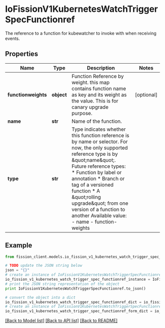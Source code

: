 # IoFissionV1KubernetesWatchTriggerSpecFunctionref

The reference to a function for kubewatcher to invoke with when receiving events.

## Properties

Name | Type | Description | Notes
------------ | ------------- | ------------- | -------------
**functionweights** | **object** | Function Reference by weight. this map contains function name as key and its weight as the value. This is for canary upgrade purpose. | [optional] 
**name** | **str** | Name of the function. | 
**type** | **str** | Type indicates whether this function reference is by name or selector. For now, the only supported reference type is by \&quot;name\&quot;.  Future reference types:   * Function by label or annotation   * Branch or tag of a versioned function   * A \&quot;rolling upgrade\&quot; from one version of a function to another Available value: - name - function-weights | 

## Example

```python
from fission_client.models.io_fission_v1_kubernetes_watch_trigger_spec_functionref import IoFissionV1KubernetesWatchTriggerSpecFunctionref

# TODO update the JSON string below
json = "{}"
# create an instance of IoFissionV1KubernetesWatchTriggerSpecFunctionref from a JSON string
io_fission_v1_kubernetes_watch_trigger_spec_functionref_instance = IoFissionV1KubernetesWatchTriggerSpecFunctionref.from_json(json)
# print the JSON string representation of the object
print IoFissionV1KubernetesWatchTriggerSpecFunctionref.to_json()

# convert the object into a dict
io_fission_v1_kubernetes_watch_trigger_spec_functionref_dict = io_fission_v1_kubernetes_watch_trigger_spec_functionref_instance.to_dict()
# create an instance of IoFissionV1KubernetesWatchTriggerSpecFunctionref from a dict
io_fission_v1_kubernetes_watch_trigger_spec_functionref_form_dict = io_fission_v1_kubernetes_watch_trigger_spec_functionref.from_dict(io_fission_v1_kubernetes_watch_trigger_spec_functionref_dict)
```
[[Back to Model list]](../README.md#documentation-for-models) [[Back to API list]](../README.md#documentation-for-api-endpoints) [[Back to README]](../README.md)


